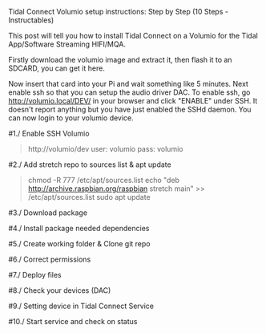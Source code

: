 Tidal Connect Volumio setup instructions: Step by Step (10 Steps - Instructables)

This post will tell you how to install Tidal Connect on a Volumio for the Tidal App/Software Streaming HIFI/MQA.

Firstly download the volumio image and extract it, then flash it to an SDCARD, you can get it here.

Now insert that card into your Pi and wait something like 5 minutes. Next enable ssh so that you can setup the audio driver DAC. 
To enable ssh, go http://volumio.local/DEV/ in your browser and click "ENABLE" under SSH. 
It doesn't report anything but you have just enabled the SSHd daemon. You can now login to your volumio device.

#1./ Enable SSH Volumio
> http://volumio/dev
> user: volumio
> pass: volumio

#2./ Add stretch repo to sources list & apt update
> chmod -R 777 /etc/apt/sources.list
> echo "deb http://archive.raspbian.org/raspbian stretch main" >> /etc/apt/sources.list
> sudo apt update

#3./ Download package

#4./ Install package needed dependencies

#5./ Create working folder & Clone git repo

#6./ Correct permissions

#7./ Deploy files

#8./ Check your devices (DAC)

#9./ Setting device in Tidal Connect Service

#10./ Start service and check on status

